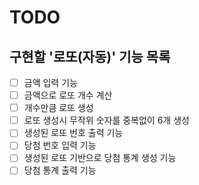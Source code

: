 # TODO

## 구현할 '로또(자동)' 기능 목록

- [ ] 금액 입력 기능
- [ ] 금액으로 로또 개수 계산
- [ ] 개수만큼 로또 생성
- [ ] 로또 생성시 무작위 숫자를 중복없이 6개 생성
- [ ] 생성된 로또 번호 출력 기능
- [ ] 당첨 번호 입력 기능
- [ ] 생성된 로또 기반으로 당첨 통계 생성 기능
- [ ] 당첨 통계 출력 기능